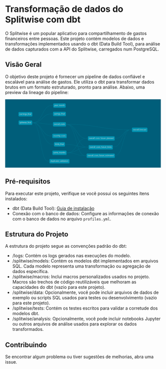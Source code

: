 # Transformação de dados do Splitwise com dbt

O Splitwise é um popular aplicativo para compartilhamento de gastos financeiros entre pessoas. Este projeto contém modelos de dados e transformações implementados usando o dbt (Data Build Tool), para análise de dados capturados com a API do Splitwise, carregados num PostgreSQL.

## Visão Geral

O objetivo deste projeto é fornecer um pipeline de dados confiável e escalável para análise de gastos. Ele utiliza o dbt para transformar dados brutos em um formato estruturado, pronto para análise. Abaixo, uma preview da lineage do pipeline:

![alt text for screen readers](/dbt-dag.png "Text to show on mouseover")

## Pré-requisitos

Para executar este projeto, verifique se você possui os seguintes itens instalados:

- dbt (Data Build Tool): [Guia de instalação](https://docs.getdbt.com/dbt-cli/installation/)
- Conexão com o banco de dados: Configure as informações de conexão com o banco de dados no arquivo `profiles.yml`.

## Estrutura do Projeto
A estrutura do projeto segue as convenções padrão do dbt:

- /logs: Contém os logs gerados nas execuções do modelo.
- /splitwise/models: Contém os modelos dbt implementados em arquivos SQL. Cada modelo representa uma transformação ou agregação de dados específica.
- /splitwise/macros: Inclui macros personalizados usados no projeto. Macros são trechos de código reutilizáveis que melhoram as capacidades do dbt (vazio para este projeto).
- /splitwise/data: Opcionalmente, você pode incluir arquivos de dados de exemplo ou scripts SQL usados para testes ou desenvolvimento (vazio para este projeto).
- /splitwise/tests: Contém os testes escritos para validar a corretude dos modelos dbt.
- /splitwise/analysis: Opcionalmente, você pode incluir notebooks Jupyter ou outros arquivos de análise usados para explorar os dados transformados.

## Contribuindo
Se encontrar algum problema ou tiver sugestões de melhorias, abra uma issue.